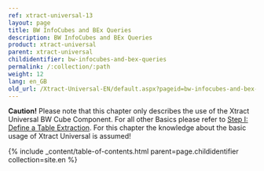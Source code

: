 ```yaml
---
ref: xtract-universal-13
layout: page
title: BW InfoCubes and BEx Queries
description: BW InfoCubes and BEx Queries
product: xtract-universal
parent: xtract-universal
childidentifier: bw-infocubes-and-bex-queries
permalink: /:collection/:path
weight: 12
lang: en_GB
old_url: /Xtract-Universal-EN/default.aspx?pageid=bw-infocubes-and-bex-queries
---
```


**Caution!** Please note that this chapter only describes the use of the Xtract Universal BW Cube Component. For all other Basics please refer to [Step I: Define a Table Extraction](./getting-started-table/step1-define-a-table-extraction). For this chapter the knowledge about the basic usage of Xtract Universal is assumed! 

{% include _content/table-of-contents.html parent=page.childidentifier collection=site.en %}